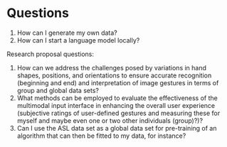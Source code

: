 # Questions 

1. How can I generate my own data?
2. How can I start a language model locally?

Research proposal questions: 
1. How can we address the challenges posed by variations in hand shapes, positions, and orientations to ensure accurate recognition (beginning and end) and interpretation of image gestures in terms of group and global data sets? 
2.  What methods can be employed to evaluate the effectiveness of the multimodal input interface in enhancing the overall user experience (subjective ratings of user-defined gestures and measuring these for myself and maybe even one or two other individuals (group)?)?  
3. Can I use the ASL data set as a global data set for pre-training of an algorithm that can then be fitted to my data, for instance? 